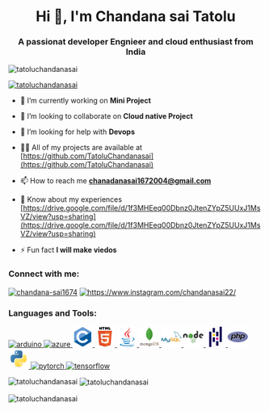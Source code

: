 <h1 align="center">Hi 👋, I'm Chandana sai Tatolu</h1>
<h3 align="center">A passionat developer Engnieer and cloud enthusiast from India</h3>

<p align="left"> <img src="https://komarev.com/ghpvc/?username=tatoluchandanasai&label=Profile%20views&color=0e75b6&style=flat" alt="tatoluchandanasai" /> </p>

<p align="left"> <a href="https://github.com/ryo-ma/github-profile-trophy"><img src="https://github-profile-trophy.vercel.app/?username=tatoluchandanasai" alt="tatoluchandanasai" /></a> </p>

- 🔭 I’m currently working on **Mini Project**

- 👯 I’m looking to collaborate on **Cloud native Project**

- 🤝 I’m looking for help with **Devops**

- 👨‍💻 All of my projects are available at [https://github.com/TatoluChandanasai](https://github.com/TatoluChandanasai)

- 📫 How to reach me **chanadanasai1672004@gmail.com**

- 📄 Know about my experiences [https://drive.google.com/file/d/1f3MHEeq00Dbnz0JtenZYpZ5UUxJ1MsVZ/view?usp=sharing](https://drive.google.com/file/d/1f3MHEeq00Dbnz0JtenZYpZ5UUxJ1MsVZ/view?usp=sharing)

- ⚡ Fun fact **I will make viedos**

<h3 align="left">Connect with me:</h3>
<p align="left">
<a href="https://linkedin.com/in/chandana-sai1674" target="blank"><img align="center" src="https://raw.githubusercontent.com/rahuldkjain/github-profile-readme-generator/master/src/images/icons/Social/linked-in-alt.svg" alt="chandana-sai1674" height="30" width="40" /></a>
<a href="https://instagram.com/https://www.instagram.com/chandanasai22/" target="blank"><img align="center" src="https://raw.githubusercontent.com/rahuldkjain/github-profile-readme-generator/master/src/images/icons/Social/instagram.svg" alt="https://www.instagram.com/chandanasai22/" height="30" width="40" /></a>
</p>

<h3 align="left">Languages and Tools:</h3>
<p align="left"> <a href="https://www.arduino.cc/" target="_blank" rel="noreferrer"> <img src="https://cdn.worldvectorlogo.com/logos/arduino-1.svg" alt="arduino" width="40" height="40"/> </a> <a href="https://azure.microsoft.com/en-in/" target="_blank" rel="noreferrer"> <img src="https://www.vectorlogo.zone/logos/microsoft_azure/microsoft_azure-icon.svg" alt="azure" width="40" height="40"/> </a> <a href="https://www.cprogramming.com/" target="_blank" rel="noreferrer"> <img src="https://raw.githubusercontent.com/devicons/devicon/master/icons/c/c-original.svg" alt="c" width="40" height="40"/> </a> <a href="https://www.w3.org/html/" target="_blank" rel="noreferrer"> <img src="https://raw.githubusercontent.com/devicons/devicon/master/icons/html5/html5-original-wordmark.svg" alt="html5" width="40" height="40"/> </a> <a href="https://www.java.com" target="_blank" rel="noreferrer"> <img src="https://raw.githubusercontent.com/devicons/devicon/master/icons/java/java-original.svg" alt="java" width="40" height="40"/> </a> <a href="https://www.mongodb.com/" target="_blank" rel="noreferrer"> <img src="https://raw.githubusercontent.com/devicons/devicon/master/icons/mongodb/mongodb-original-wordmark.svg" alt="mongodb" width="40" height="40"/> </a> <a href="https://www.mysql.com/" target="_blank" rel="noreferrer"> <img src="https://raw.githubusercontent.com/devicons/devicon/master/icons/mysql/mysql-original-wordmark.svg" alt="mysql" width="40" height="40"/> </a> <a href="https://nodejs.org" target="_blank" rel="noreferrer"> <img src="https://raw.githubusercontent.com/devicons/devicon/master/icons/nodejs/nodejs-original-wordmark.svg" alt="nodejs" width="40" height="40"/> </a> <a href="https://pandas.pydata.org/" target="_blank" rel="noreferrer"> <img src="https://raw.githubusercontent.com/devicons/devicon/2ae2a900d2f041da66e950e4d48052658d850630/icons/pandas/pandas-original.svg" alt="pandas" width="40" height="40"/> </a> <a href="https://www.php.net" target="_blank" rel="noreferrer"> <img src="https://raw.githubusercontent.com/devicons/devicon/master/icons/php/php-original.svg" alt="php" width="40" height="40"/> </a> <a href="https://www.python.org" target="_blank" rel="noreferrer"> <img src="https://raw.githubusercontent.com/devicons/devicon/master/icons/python/python-original.svg" alt="python" width="40" height="40"/> </a> <a href="https://pytorch.org/" target="_blank" rel="noreferrer"> <img src="https://www.vectorlogo.zone/logos/pytorch/pytorch-icon.svg" alt="pytorch" width="40" height="40"/> </a> <a href="https://www.tensorflow.org" target="_blank" rel="noreferrer"> <img src="https://www.vectorlogo.zone/logos/tensorflow/tensorflow-icon.svg" alt="tensorflow" width="40" height="40"/> </a> </p>

<p><img align="left" src="https://github-readme-stats.vercel.app/api/top-langs?username=tatoluchandanasai&show_icons=true&locale=en&layout=compact" alt="tatoluchandanasai" /></p>

<p>&nbsp;<img align="center" src="https://github-readme-stats.vercel.app/api?username=tatoluchandanasai&show_icons=true&locale=en" alt="tatoluchandanasai" /></p>

<p><img align="center" src="https://github-readme-streak-stats.herokuapp.com/?user=tatoluchandanasai&" alt="tatoluchandanasai" /></p>


